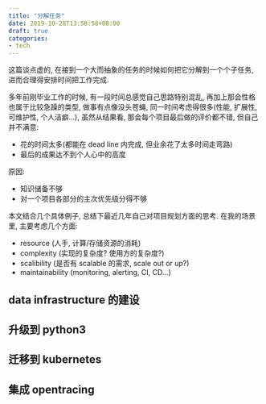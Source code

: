 ```yaml
---
title: "分解任务"
date: 2019-10-28T13:58:58+08:00
draft: true
categories:
- tech
---
```


这篇谈点虚的, 在接到一个大而抽象的任务的时候如何把它分解到一个个子任务, 进而合理得安排时间把工作完成.

多年前刚毕业工作的时候, 有一段时间总感觉自己思路特别混乱, 再加上那会性格也属于比较急躁的类型, 做事有点像没头苍蝇,
同一时间考虑得很多(性能, 扩展性, 可维护性, 个人洁癖...), 虽然从结果看, 那会每个项目最后做的评价都不错, 但自己并不满意:

- 花的时间太多(都能在 dead line 内完成, 但业余花了太多时间走弯路)
- 最后的成果达不到个人心中的高度

原因:

- 知识储备不够
- 对一个项目各部分的主次优先级分得不够

本文结合几个具体例子, 总结下最近几年自己对项目规划方面的思考. 在我的场景里, 主要考虑几个方面:

- resource (人手, 计算/存储资源的消耗)
- complexity  (实现的复杂度? 使用方的复杂度?)
- scalibility (是否有 scalable 的需求, scale out or up?)
- maintainability (monitoring, alerting, CI, CD...)

## data infrastructure 的建设

## 升级到 python3 

## 迁移到 kubernetes

## 集成 opentracing